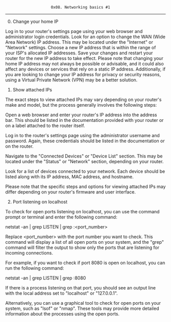                         0x08. Networking basics #1
-------------------------------------------------------------------------------

0. Change your home IP


Log in to your router's settings page using your web browser and administrator login credentials.
Look for an option to change the WAN (Wide Area Network) IP address. This may be located under the "Internet" or "Network" settings.
Choose a new IP address that is within the range of your ISP's allocated IP addresses.
Save your changes and restart your router for the new IP address to take effect.
Please note that changing your home IP address may not always be possible or advisable, and it could also affect any devices or services that rely on a static IP address. Additionally, if you are looking to change your IP address for privacy or security reasons, using a Virtual Private Network (VPN) may be a better solution.


1. Show attached IPs


The exact steps to view attached IPs may vary depending on your router's make and model, but the process generally involves the following steps:

Open a web browser and enter your router's IP address into the address bar. This should be listed in the documentation provided with your router or on a label attached to the router itself.

Log in to the router's settings page using the administrator username and password. Again, these credentials should be listed in the documentation or on the router.

Navigate to the "Connected Devices" or "Device List" section. This may be located under the "Status" or "Network" section, depending on your router.

Look for a list of devices connected to your network. Each device should be listed along with its IP address, MAC address, and hostname.

Please note that the specific steps and options for viewing attached IPs may differ depending on your router's firmware and user interface.


2. Port listening on localhost



To check for open ports listening on localhost, you can use the command prompt or terminal and enter the following command:

netstat -an | grep LISTEN | grep :<port_number>



Replace <port_number> with the port number you want to check. This command will display a list of all open ports on your system, and the "grep" command will filter the output to show only the ports that are listening for incoming connections.

For example, if you want to check if port 8080 is open on localhost, you can run the following command:

netstat -an | grep LISTEN | grep :8080


If there is a process listening on that port, you should see an output line with the local address set to "localhost" or "127.0.0.1".

Alternatively, you can use a graphical tool to check for open ports on your system, such as "lsof" or "nmap". These tools may provide more detailed information about the processes using the open ports.
